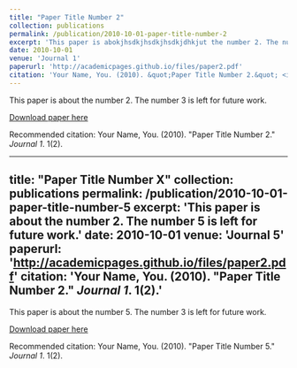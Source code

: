 ```yaml
---
title: "Paper Title Number 2"
collection: publications
permalink: /publication/2010-10-01-paper-title-number-2
excerpt: 'This paper is abokjhsdkjhsdkjhsdkjdhkjut the number 2. The number 3 is left for future work.'
date: 2010-10-01
venue: 'Journal 1'
paperurl: 'http://academicpages.github.io/files/paper2.pdf'
citation: 'Your Name, You. (2010). &quot;Paper Title Number 2.&quot; <i>Journal 1</i>. 1(2).'
---
```

This paper is about the number 2. The number 3 is left for future work.

[Download paper here](http://academicpages.github.io/files/paper2.pdf)

Recommended citation: Your Name, You. (2010). "Paper Title Number 2." <i>Journal 1</i>. 1(2).

---
title: "Paper Title Number X"
collection: publications
permalink: /publication/2010-10-01-paper-title-number-5
excerpt: 'This paper is about the number 2. The number 5 is left for future work.'
date: 2010-10-01
venue: 'Journal 5'
paperurl: 'http://academicpages.github.io/files/paper2.pdf'
citation: 'Your Name, You. (2010). &quot;Paper Title Number 2.&quot; <i>Journal 1</i>. 1(2).'
---
This paper is about the number 5. The number 3 is left for future work.

[Download paper here](http://academicpages.github.io/files/paper2.pdf)

Recommended citation: Your Name, You. (2010). "Paper Title Number 5." <i>Journal 1</i>. 1(2).